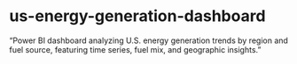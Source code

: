 # us-energy-generation-dashboard
“Power BI dashboard analyzing U.S. energy generation trends by region and fuel source, featuring time series, fuel mix, and geographic insights.”
